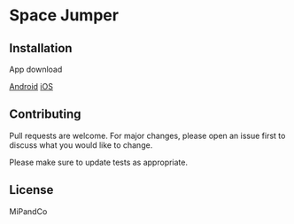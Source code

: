 # Space Jumper

## Installation

App download

[Android](https://play.google.com/store/apps/details?id=com.mipandco.spacejumper)
[iOS](https://apps.apple.com/us/app/space-jumper-plus/id1278640004)

## Contributing
Pull requests are welcome. For major changes, please open an issue first to discuss what you would like to change.

Please make sure to update tests as appropriate.

## License
MiPandCo

